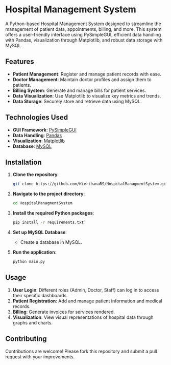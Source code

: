 
# Hospital Management System

A Python-based Hospital Management System designed to streamline the management of patient data, appointments, billing, and more. This system offers a user-friendly interface using PySimpleGUI, efficient data handling with Pandas, visualization through Matplotlib, and robust data storage with MySQL.

## Features

- **Patient Management**: Register and manage patient records with ease.
- **Doctor Management**: Maintain doctor profiles and assign them to patients.
- **Billing System**: Generate and manage bills for patient services.
- **Data Visualization**: Use Matplotlib to visualize key metrics and trends.
- **Data Storage**: Securely store and retrieve data using MySQL.

## Technologies Used

- **GUI Framework**: [PySimpleGUI](https://pysimplegui.readthedocs.io/)
- **Data Handling**: [Pandas](https://pandas.pydata.org/)
- **Visualization**: [Matplotlib](https://matplotlib.org/)
- **Database**: [MySQL](https://www.mysql.com/)

## Installation

1. **Clone the repository**:
   ```bash
   git clone https://github.com/KierthanaRS/HospitalManagmentSystem.git
   ```

2. **Navigate to the project directory**:
   ```bash
   cd HospitalManagmentSystem
   ```

3. **Install the required Python packages**:
   ```bash
   pip install -r requirements.txt
   ```

4. **Set up MySQL Database**:
   - Create a database in MySQL.

5. **Run the application**:
   ```bash
   python main.py
   ```

## Usage

1. **User Login**: Different roles (Admin, Doctor, Staff) can log in to access their specific dashboards.
2. **Patient Registration**: Add and manage patient information and medical records.
4. **Billing**: Generate invoices for services rendered.
5. **Visualization**: View visual representations of hospital data through graphs and charts.

## Contributing

Contributions are welcome! Please fork this repository and submit a pull request with your improvements.



